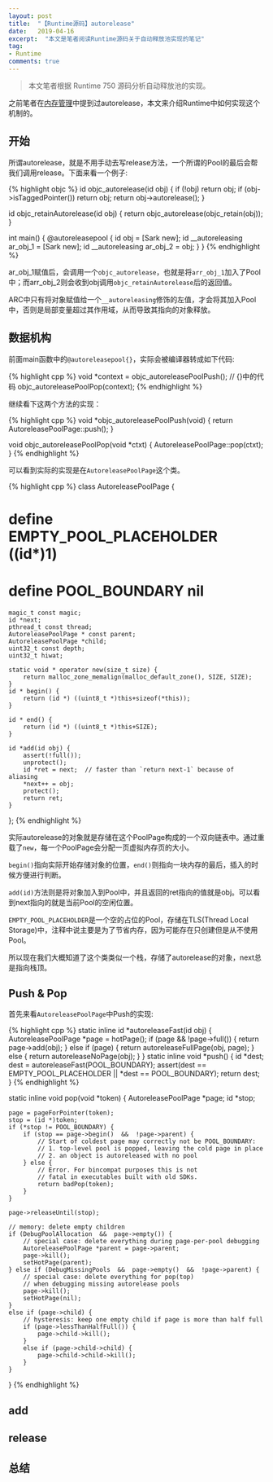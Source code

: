 ```yaml
---
layout: post
title:  "【Runtime源码】autorelease"
date:   2019-04-16
excerpt:  "本文是笔者阅读Runtime源码关于自动释放池实现的笔记"
tag:
- Runtime
comments: true
---
```


> 本文笔者根据 Runtime 750 源码分析自动释放池的实现。

之前笔者在[内存管理](http://www.longjianjiang.com/memory-management/)中提到过autorelease，本文来介绍Runtime中如何实现这个机制的。

## 开始

所谓autorelease，就是不用手动去写release方法，一个所谓的Pool的最后会帮我们调用release。下面来看一个例子:

{% highlight objc %}
id objc_autorelease(id obj) {
    if (!obj) return obj;
    if (obj->isTaggedPointer()) return obj;
    return obj->autorelease();
}

id objc_retainAutorelease(id obj) {
    return objc_autorelease(objc_retain(obj));
}

int main() {
    @autoreleasepool {
        id obj = [Sark new];
        id __autoreleasing ar_obj_1 = [Sark new];
        id __autoreleasing ar_obj_2 = obj;
    }
}
{% endhighlight %}

ar_obj_1赋值后，会调用一个`objc_autorelease`，也就是将`arr_obj_1`加入了Pool中；而arr_obj_2则会收到obj调用`objc_retainAutorelease`后的返回值。

ARC中只有将对象赋值给一个`__autoreleasing`修饰的左值，才会将其加入Pool中，否则是局部变量超过其作用域，从而导致其指向的对象释放。

## 数据机构

前面main函数中的`@autoreleasepool{}`，实际会被编译器转成如下代码:

{% highlight cpp %}
void *context = objc_autoreleasePoolPush();
// {}中的代码
objc_autoreleasePoolPop(context);
{% endhighlight %}

继续看下这两个方法的实现：

{% highlight cpp %}
void *objc_autoreleasePoolPush(void) {
    return AutoreleasePoolPage::push();
}

void objc_autoreleasePoolPop(void *ctxt) {
    AutoreleasePoolPage::pop(ctxt);
}
{% endhighlight %}

可以看到实际的实现是在`AutoreleasePoolPage`这个类。

{% highlight cpp %}
class AutoreleasePoolPage {
#   define EMPTY_POOL_PLACEHOLDER ((id*)1)

#   define POOL_BOUNDARY nil
    magic_t const magic;
    id *next;
    pthread_t const thread;
    AutoreleasePoolPage * const parent;
    AutoreleasePoolPage *child;
    uint32_t const depth;
    uint32_t hiwat;

    static void * operator new(size_t size) {
        return malloc_zone_memalign(malloc_default_zone(), SIZE, SIZE);
    }
    id * begin() {
        return (id *) ((uint8_t *)this+sizeof(*this));
    }

    id * end() {
        return (id *) ((uint8_t *)this+SIZE);
    }

    id *add(id obj) {
        assert(!full());
        unprotect();
        id *ret = next;  // faster than `return next-1` because of aliasing
        *next++ = obj;
        protect();
        return ret;
    }
};
{% endhighlight %}

实际autorelease的对象就是存储在这个PoolPage构成的一个双向链表中。通过重载了`new`，每一个PoolPage会分配一页虚拟内存页的大小。

`begin()`指向实际开始存储对象的位置，`end()`则指向一块内存的最后，插入的时候方便进行判断。

`add(id)`方法则是将对象加入到Pool中，并且返回的ret指向的值就是obj。可以看到next指向的就是当前Pool的空闲位置。

`EMPTY_POOL_PLACEHOLDER`是一个空的占位的Pool，存储在TLS(Thread Local Storage)中，注释中说主要是为了节省内存，因为可能存在只创建但是从不使用Pool。

所以现在我们大概知道了这个类类似一个栈，存储了autorelease的对象，next总是指向栈顶。

## Push & Pop

首先来看`AutoreleasePoolPage`中Push的实现:

{% highlight cpp %}
static inline id *autoreleaseFast(id obj) {
    AutoreleasePoolPage *page = hotPage();
    if (page && !page->full()) {
        return page->add(obj);
    } else if (page) {
        return autoreleaseFullPage(obj, page);
    } else {
        return autoreleaseNoPage(obj);
    }
}
static inline void *push() {
    id *dest;
    dest = autoreleaseFast(POOL_BOUNDARY);
    assert(dest == EMPTY_POOL_PLACEHOLDER || *dest == POOL_BOUNDARY);
    return dest;
}
{% endhighlight %}


static inline void pop(void *token) {
    AutoreleasePoolPage *page;
    id *stop;

    page = pageForPointer(token);
    stop = (id *)token;
    if (*stop != POOL_BOUNDARY) {
        if (stop == page->begin()  &&  !page->parent) {
            // Start of coldest page may correctly not be POOL_BOUNDARY:
            // 1. top-level pool is popped, leaving the cold page in place
            // 2. an object is autoreleased with no pool
        } else {
            // Error. For bincompat purposes this is not 
            // fatal in executables built with old SDKs.
            return badPop(token);
        }
    }

    page->releaseUntil(stop);

    // memory: delete empty children
    if (DebugPoolAllocation  &&  page->empty()) {
        // special case: delete everything during page-per-pool debugging
        AutoreleasePoolPage *parent = page->parent;
        page->kill();
        setHotPage(parent);
    } else if (DebugMissingPools  &&  page->empty()  &&  !page->parent) {
        // special case: delete everything for pop(top) 
        // when debugging missing autorelease pools
        page->kill();
        setHotPage(nil);
    } 
    else if (page->child) {
        // hysteresis: keep one empty child if page is more than half full
        if (page->lessThanHalfFull()) {
            page->child->kill();
        }
        else if (page->child->child) {
            page->child->child->kill();
        }
    }
}
{% endhighlight %}
## add

## release

## 总结
